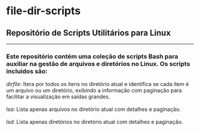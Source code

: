 # file-dir-scripts
## Repositório de Scripts Utilitários para Linux
---
### Este repositório contém uma coleção de scripts Bash para auxiliar na gestão de arquivos e diretórios no Linux. Os scripts incluídos são:

_*dirfile*_: Itera por todos os itens no diretório atual e identifica se cada item é um arquivo ou um diretório, exibindo a informação com paginação para facilitar a visualização em saídas grandes. <br> <br>
_*lsa*_: Lista apenas arquivos no diretório atual com detalhes e paginação. <br> <br>
_*lsd*_: Lista apenas diretórios no diretório atual com detalhes e paginação.
